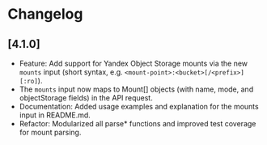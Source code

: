 # Changelog

## [4.1.0] 
- Feature: Add support for Yandex Object Storage mounts via the new `mounts` input (short syntax, e.g. `<mount-point>:<bucket>[/<prefix>][:ro]`).
- The `mounts` input now maps to Mount[] objects (with name, mode, and objectStorage fields) in the API request.
- Documentation: Added usage examples and explanation for the mounts input in README.md.
- Refactor: Modularized all parse* functions and improved test coverage for mount parsing. 
